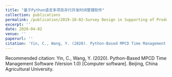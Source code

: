 ```yaml
---
title: "基于Python语言多项目并行开发时间管理软件"
collection: publications
permalink: /publication/2019-10-02-Survey Design in Supporting of Product Design and Development-number-1
excerpt: ''
date: 2020-04-02
venue: ''
paperurl: ''
citation: 'Yin, C., Wang, Y. (2020). Python-Based MPCD Time Management Software (Version 1.0) [Computer software]. Beijing,  China Agricultural University.'
---
```



Recommended citation: Yin, C., Wang, Y. (2020). Python-Based MPCD Time Management Software (Version 1.0) [Computer software]. Beijing,  China Agricultural University.